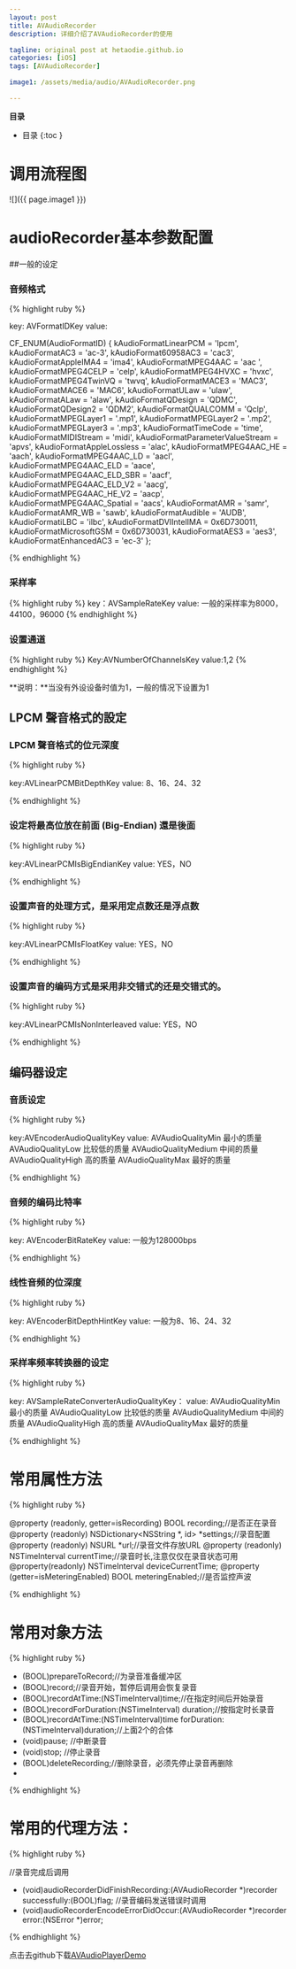 ```yaml
---
layout: post
title: AVAudioRecorder
description: 详细介绍了AVAudioRecorder的使用

tagline: original post at hetaodie.github.io
categories: [iOS]
tags: [AVAudioRecorder]

image1: /assets/media/audio/AVAudioRecorder.png

---
```


**目录**

* 目录
 {:toc  }

#  调用流程图

![]({{ page.image1 }})

# audioRecorder基本参数配置
##一般的设定
### 音频格式

{% highlight ruby %}

key: AVFormatIDKey
value:

CF_ENUM(AudioFormatID)
{
    kAudioFormatLinearPCM               = 'lpcm',
    kAudioFormatAC3                     = 'ac-3',
    kAudioFormat60958AC3                = 'cac3',
    kAudioFormatAppleIMA4               = 'ima4',
    kAudioFormatMPEG4AAC                = 'aac ',
    kAudioFormatMPEG4CELP               = 'celp',
    kAudioFormatMPEG4HVXC               = 'hvxc',
    kAudioFormatMPEG4TwinVQ             = 'twvq',
    kAudioFormatMACE3                   = 'MAC3',
    kAudioFormatMACE6                   = 'MAC6',
    kAudioFormatULaw                    = 'ulaw',
    kAudioFormatALaw                    = 'alaw',
    kAudioFormatQDesign                 = 'QDMC',
    kAudioFormatQDesign2                = 'QDM2',
    kAudioFormatQUALCOMM                = 'Qclp',
    kAudioFormatMPEGLayer1              = '.mp1',
    kAudioFormatMPEGLayer2              = '.mp2',
    kAudioFormatMPEGLayer3              = '.mp3',
    kAudioFormatTimeCode                = 'time',
    kAudioFormatMIDIStream              = 'midi',
    kAudioFormatParameterValueStream    = 'apvs',
    kAudioFormatAppleLossless           = 'alac',
    kAudioFormatMPEG4AAC_HE             = 'aach',
    kAudioFormatMPEG4AAC_LD             = 'aacl',
    kAudioFormatMPEG4AAC_ELD            = 'aace',
    kAudioFormatMPEG4AAC_ELD_SBR        = 'aacf',
    kAudioFormatMPEG4AAC_ELD_V2         = 'aacg',    
    kAudioFormatMPEG4AAC_HE_V2          = 'aacp',
    kAudioFormatMPEG4AAC_Spatial        = 'aacs',
    kAudioFormatAMR                     = 'samr',
    kAudioFormatAMR_WB                  = 'sawb',
    kAudioFormatAudible                 = 'AUDB',
    kAudioFormatiLBC                    = 'ilbc',
    kAudioFormatDVIIntelIMA             = 0x6D730011,
    kAudioFormatMicrosoftGSM            = 0x6D730031,
    kAudioFormatAES3                    = 'aes3',
    kAudioFormatEnhancedAC3             = 'ec-3'
};

{% endhighlight %}

### 采样率

{% highlight ruby %}
key：AVSampleRateKey
value:
一般的采样率为8000，44100，96000
{% endhighlight %}

### 设置通道

{% highlight ruby %}
Key:AVNumberOfChannelsKey
value:1,2
{% endhighlight %}

**说明：**当没有外设设备时值为1，一般的情况下设置为1



## LPCM 聲音格式的設定

### LPCM 聲音格式的位元深度
{% highlight ruby %}

key:AVLinearPCMBitDepthKey
value: 8、16、24、32

{% endhighlight %}

### 设定将最高位放在前面 (Big-Endian) 還是後面

{% highlight ruby %}

key:AVLinearPCMIsBigEndianKey 
value: YES，NO

{% endhighlight %}

### 设置声音的处理方式，是采用定点数还是浮点数

{% highlight ruby %}

key:AVLinearPCMIsFloatKey
value: YES，NO

{% endhighlight %}

### 设置声音的编码方式是采用非交错式的还是交错式的。

{% highlight ruby %}

key:AVLinearPCMIsNonInterleaved
value: YES，NO

{% endhighlight %}

## 编码器设定

### 音质设定

{% highlight ruby %}

key:AVEncoderAudioQualityKey
value: 
           AVAudioQualityMin    最小的质量
           AVAudioQualityLow    比较低的质量
           AVAudioQualityMedium 中间的质量
           AVAudioQualityHigh   高的质量
           AVAudioQualityMax    最好的质量

{% endhighlight %}

### 音频的编码比特率

{% highlight ruby %}

key: AVEncoderBitRateKey
value: 一般为128000bps

{% endhighlight %}

### 线性音频的位深度

{% highlight ruby %}

key: AVEncoderBitDepthHintKey
value: 一般为8、16、24、32

{% endhighlight %}

### 采样率频率转换器的设定

{% highlight ruby %}

key: AVSampleRateConverterAudioQualityKey：
value: 
			 AVAudioQualityMin    最小的质量
           AVAudioQualityLow    比较低的质量
           AVAudioQualityMedium 中间的质量
           AVAudioQualityHigh   高的质量
           AVAudioQualityMax    最好的质量

{% endhighlight %}

# 常用属性方法

{% highlight ruby %}

@property (readonly, getter=isRecording) BOOL recording;//是否正在录音
@property (readonly) NSDictionary<NSString *, id> *settings;//录音配置
@property (readonly) NSURL *url;//录音文件存放URL
@property (readonly) NSTimeInterval currentTime;//录音时长,注意仅仅在录音状态可用
@property(readonly) NSTimeInterval deviceCurrentTime;
@property (getter=isMeteringEnabled) BOOL meteringEnabled;//是否监控声波

{% endhighlight %}

# 常用对象方法

{% highlight ruby %}

- (BOOL)prepareToRecord;//为录音准备缓冲区
- (BOOL)record;//录音开始，暂停后调用会恢复录音
- (BOOL)recordAtTime:(NSTimeInterval)time;//在指定时间后开始录音
- (BOOL)recordForDuration:(NSTimeInterval) duration;//按指定时长录音
- (BOOL)recordAtTime:(NSTimeInterval)time 
         forDuration:(NSTimeInterval)duration;//上面2个的合体
- (void)pause; //中断录音
- (void)stop; //停止录音
- (BOOL)deleteRecording;//删除录音，必须先停止录音再删除
- 
{% endhighlight %}

# 常用的代理方法：

{% highlight ruby %}

//录音完成后调用
- (void)audioRecorderDidFinishRecording:(AVAudioRecorder *)recorder 
                           successfully:(BOOL)flag;
//录音编码发送错误时调用
- (void)audioRecorderEncodeErrorDidOccur:(AVAudioRecorder *)recorder 
                                   error:(NSError *)error;
                                   
{% endhighlight %}



点击去github下载[AVAudioPlayerDemo][1]

<!--本文所用的超链接-->

[1]:https://github.com/hetaodie/AVAudioPlayerDemo.git
